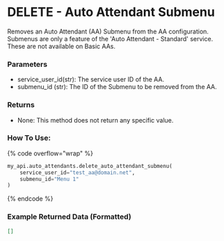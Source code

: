 # DELETE - Auto Attendant Submenu

Removes an Auto Attendant (AA) Submenu from the AA configuration. Submenus are only a feature of the 'Auto Attendant - Standard' service. These are not available on Basic AAs.

### Parameters&#x20;

* service_user_id(str): The service user ID of the AA.
* submenu_id (str): The ID of the Submenu to be removed from the AA. 

### Returns

* None: This method does not return any specific value.

### How To Use:

{% code overflow="wrap" %}
```python
my_api.auto_attendants.delete_auto_attendant_submenu(
    service_user_id="test_aa@domain.net", 
    submenu_id="Menu 1"
)
```
{% endcode %}

### Example Returned Data (Formatted)
```json
[]


```
